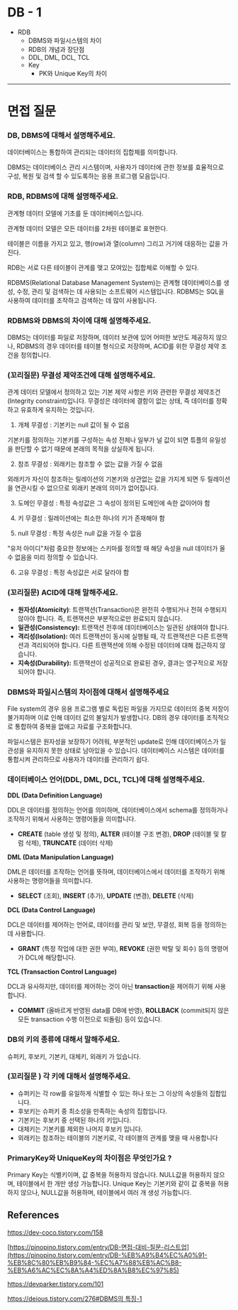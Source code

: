 # DB - 1

- RDB
    - DBMS와 파일시스템의 차이
    - RDB의 개념과 장단점
    - DDL, DML, DCL, TCL
    - Key
        - PK와 Unique Key의 차이

---

# 면접 질문

### **DB, DBMS에 대해서 설명해주세요.**

데이터베이스는 통합하여 관리되는 데이터의 집합체를 의미합니다.

DBMS는 데이터베이스 관리 시스템이며, 사용자가 데이터에 관한 정보를 효율적으로 구성, 복원 및 검색 할 수 있도록하는 응용 프로그램 모음입니다.

### RDB, RDBMS에 대해 설명해주세요.

관계형 데이터 모델에 기초를 둔 데이터베이스입니다.

관계형 데이터 모델은 모든 데이터를 2차원 테이블로 표현한다.

테이블은 이름을 가지고 있고, 행(row)과 열(column) 그리고 거기에 대응하는 값을 가진다.

RDB는 서로 다른 테이블이 관계를 맺고 모여있는 집합체로 이해할 수 있다.

RDBMS(Relational Database Management System)는 관계형 데이터베이스를 생성, 수정, 관리 및 검색하는 데 사용되는 소프트웨어 시스템입니다. RDBMS는 SQL을 사용하여 데이터를 조작하고 검색하는 데 많이 사용됩니다.

### RDBMS와 DBMS의 차이에 대해 설명해주세요.
DBMS는 데이터를 파일로 저장하며, 데이터 보관에 있어 어떠한 보안도 제공하지 않으나,
RDBMS의 경우 데이터를 테이블 형식으로 저장하며, ACID를 위한 무결성 제약 조건을 정의합니다.

### (꼬리질문) 무결성 제약조건에 대해 설명해주세요.

관계 데이터 모델에서 정의하고 있는 기본 제약 사항은 키와 관련한 무결성 제약조건(Integrity constraint)입니다. 무결성은 데이터에 결함이 없는 상태, 즉 데이터를 정확하고 유효하게 유지하는 것입니다.

1. 개체 무결성 : 기본키는 null 값이 될 수 없음

기본키를 정의하는 기본키를 구성하는 속성 전체나 일부가 널 값이 되면 튜플의 유일성을 판단할 수 없기 때문에 본래의 목적을 상실하게 됩니다.

2. 참조 무결성 : 외래키는 참조할 수 없는 값을 가질 수 없음

외래키가 자신이 참조하는 릴레이션의 기본키와 상관없는 값을 가지게 되면 두 릴레이션을 연관시킬 수 없으므로 외래키 본래의 의미가 없어집니다.

3. 도메인 무결성 : 특정 속성값은 그 속성이 정의된 도메인에 속한 값이어야 함

4. 키 무결성 : 릴레이션에는 최소한 하나의 키가 존재해야 함

5. null 무결성 : 특정 속성은 null 값을 가질 수 없음

"유저 아이디"처럼 중요한 정보에는 스키마를 정의할 때 해당 속성을 null 데이터가 올 수 없음을 미리 정의할 수 있습니다.

6. 고유 무결성 : 특정 속성값은 서로 달라야 함

### (꼬리질문) ACID에 대해 말해주세요.

- **원자성(Atomicity)**: 트랜잭션(Transaction)은 완전히 수행되거나 전혀 수행되지 않아야 합니다. 즉, 트랜잭션은 부분적으로만 완료되지 않습니다.
- **일관성(Consistency):** 트랜잭션 전후에 데이터베이스는 일관된 상태여야 합니다.
- **격리성(Isolation):** 여러 트랜잭션이 동시에 실행될 때, 각 트랜잭션은 다른 트랜잭션과 격리되어야 합니다. 다른 트랜잭션에 의해 수정된 데이터에 대해 접근하지 않습니다.
- **지속성(Durability):** 트랜잭션이 성공적으로 완료된 경우, 결과는 영구적으로 저장되어야 합니다.

### DBMS와 파일시스템의 차이점에 대해서 설명해주세요

File system의 경우 응용 프로그램 별로 독립된 파일을 가지므로 데이터의 중복 저장이 불가피하며 이로 인해 데이터 값의 불일치가 발생합니다. DB의 경우 데이터를 조직적으로 통합하여 중복을 없애고 자료를 구조화합니다.

 파일시스템은 원자성을 보장하기 어려워, 부분적인 update로 인해 데이터베이스가 일관성을 유지하지 못한 상태로 남아있을 수 있습니다. 데이터베이스 시스템은 데이터를 통합시켜 관리하므로 사용자가 데이터를 관리하기 쉽다.

### 데이터베이스 언어(DDL, DML, DCL, TCL)에 대해 설명해주세요.

**DDL (Data Definition Language)**

DDL은 데이터를 정의하는 언어를 의미하며, 데이터베이스에서 schema를 정의하거나 조작하기 위해서 사용하는 명령어들을 의미합니다.

- **CREATE** (table 생성 및 정의), **ALTER** (테이블 구조 변경), **DROP** (테이블 및 칼럼 삭제), **TRUNCATE** (데이터 삭제)

**DML (Data Manipulation Language)**

DML은 데이터를 조작하는 언어를 뜻하며, 데이터베이스에서 데이터를 조작하기 위해 사용하는 명령어들을 의미합니다.

- **SELECT** (조회), **INSERT** (추가), **UPDATE** (변경), **DELETE** (삭제)

**DCL (Data Control Language)**

DCL은 데이터를 제어하는 언어로, 데이터를 관리 및 보안, 무결성, 회복 등을 정의하는 데 사용합니다.

- **GRANT** (특정 작업에 대한 권한 부여), **REVOKE** (권한 박탈 및 회수) 등의 명령어가 DCL에 해당합니다.

**TCL (Transaction Control Language)**

DCL과 유사하지만, 데이터를 제어하는 것이 아닌 **transaction**을 제어하기 위해 사용합니다.

- **COMMIT** (올바르게 반영된 data를 DB에 반영), **ROLLBACK** (commit되지 않은 모든 transaction 수행 이전으로 되돌림) 등이 있습니다.

### DB의 키의 종류에 대해서 말해주세요.

슈퍼키, 후보키, 기본키, 대체키, 외래키 가 있습니다.

### (꼬리질문 ) 각 키에 대해서 설명해주세요.

- 슈퍼키는 각 row를 유일하게 식별할 수 있는 하나 또는 그 이상의 속성들의 집합입니다.
- 후보키는 슈퍼키 중 최소성을 만족하는 속성의 집합입니다.
- 기본키는 후보키 중 선택된 하나의 키입니다.
- 대체키는 기본키를 제외한 나머지 후보키 입니다.
- 외래키는 참조하는 테이블의 기본키로, 각 테이블의 관계를 맺을 때 사용합니다

### PrimaryKey와 UniqueKey의 차이점은 무엇인가요 ?

Primary Key는 식별키이며, 값 중복을 허용하지 않습니다.
NULL값을 허용하지 않으며, 테이블에서 한 개만 생성 가능합니다.
Unique Key는 기본키와 같이 값 중복을 허용하지 않으나,
NULL값을 허용하며, 테이블에서 여러 개 생성 가능합니다.

## References

https://dev-coco.tistory.com/158

[https://pinopino.tistory.com/entry/DB-면접-대비-질문-리스트업](https://pinopino.tistory.com/entry/DB-%EB%A9%B4%EC%A0%91-%EB%8C%80%EB%B9%84-%EC%A7%88%EB%AC%B8-%EB%A6%AC%EC%8A%A4%ED%8A%B8%EC%97%85)

https://devparker.tistory.com/101

[https://deious.tistory.com/276#DBMS의 특징-1](https://deious.tistory.com/276#DBMS%EC%9D%98%20%ED%8A%B9%EC%A7%95-1)
